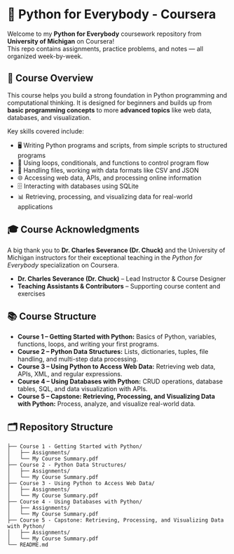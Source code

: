 # 🐍 Python for Everybody - Coursera

Welcome to my **Python for Everybody** coursework repository from **University of Michigan** on Coursera!  
This repo contains assignments, practice problems, and notes — all organized week-by-week.

## 🎯 Course Overview

This course helps you build a strong foundation in Python programming and computational thinking. It is designed for beginners and builds up from **basic programming concepts** to more **advanced topics** like web data, databases, and visualization.  

Key skills covered include:

- 🖥️ Writing Python programs and scripts, from simple scripts to structured programs  
- 🔄 Using loops, conditionals, and functions to control program flow  
- 📂 Handling files, working with data formats like CSV and JSON  
- 🌐 Accessing web data, APIs, and processing online information  
- 🗄️ Interacting with databases using SQLite  
- 📊 Retrieving, processing, and visualizing data for real-world applications

## 🎓 Course Acknowledgments

A big thank you to **Dr. Charles Severance (Dr. Chuck)** and the University of Michigan instructors for their exceptional teaching in the *Python for Everybody* specialization on Coursera.

- **Dr. Charles Severance (Dr. Chuck)** – Lead Instructor & Course Designer  
- **Teaching Assistants & Contributors** – Supporting course content and exercises  

## 📚 Course Structure

- **Course 1 – Getting Started with Python:** Basics of Python, variables, functions, loops, and writing your first programs.  
- **Course 2 – Python Data Structures:** Lists, dictionaries, tuples, file handling, and multi-step data processing.  
- **Course 3 – Using Python to Access Web Data:** Retrieving web data, APIs, XML, and regular expressions.  
- **Course 4 – Using Databases with Python:** CRUD operations, database tables, SQL, and data visualization with APIs.  
- **Course 5 – Capstone: Retrieving, Processing, and Visualizing Data with Python:** Process, analyze, and visualize real-world data.


## 🗂 Repository Structure
``` py4everybody/
├── Course 1 - Getting Started with Python/
│   ├── Assignments/
│   └── My Course Summary.pdf
├── Course 2 - Python Data Structures/
│   ├── Assignments/
│   └── My Course Summary.pdf
├── Course 3 - Using Python to Access Web Data/
│   ├── Assignments/
│   └── My Course Summary.pdf
├── Course 4 - Using Databases with Python/
│   ├── Assignments/
│   └── My Course Summary.pdf
├── Course 5 - Capstone: Retrieving, Processing, and Visualizing Data with Python/
│   ├── Assignments/
│   └── My Course Summary.pdf
└── README.md
```

